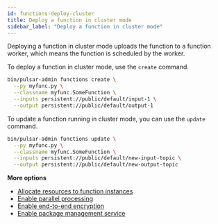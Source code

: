 ```yaml
---
id: functions-deploy-cluster
title: Deploy a function in cluster mode
sidebar_label: "Deploy a function in cluster mode"
---
```


Deploying a function in cluster mode uploads the function to a function worker, which means the function is scheduled by the worker. 

To deploy a function in cluster mode, use the `create` command. 

```bash
bin/pulsar-admin functions create \
  --py myfunc.py \
  --classname myfunc.SomeFunction \
  --inputs persistent://public/default/input-1 \
  --output persistent://public/default/output-1
```

To update a function running in cluster mode, you can use the `update` command.

```bash
bin/pulsar-admin functions update \
  --py myfunc.py \
  --classname myfunc.SomeFunction \
  --inputs persistent://public/default/new-input-topic \
  --output persistent://public/default/new-output-topic
```

**More options**
* [Allocate resources to function instances](functions-deploy-cluster-resource.md)
* [Enable parallel processing](functions-deploy-cluster-parallelism.md)
* [Enable end-to-end encryption](functions-deploy-cluster-encryption.md)
* [Enable package management service](functions-deploy-cluster-package.md)

